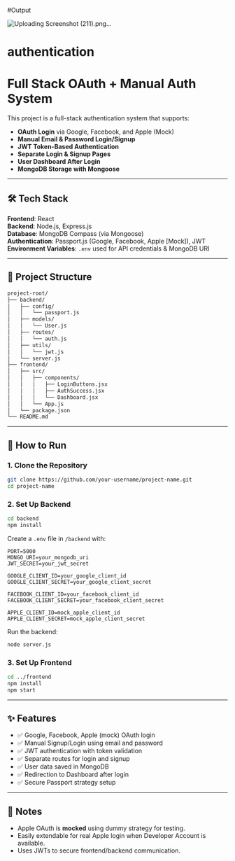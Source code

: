 #Output

![Uploading Screenshot (211).png…]()


# authentication
# Full Stack OAuth + Manual Auth System

This project is a full-stack authentication system that supports:

- **OAuth Login** via Google, Facebook, and Apple (Mock)
- **Manual Email & Password Login/Signup**
- **JWT Token-Based Authentication**
- **Separate Login & Signup Pages**
- **User Dashboard After Login**
- **MongoDB Storage with Mongoose**

---

## 🛠 Tech Stack

**Frontend**: React  
**Backend**: Node.js, Express.js  
**Database**: MongoDB Compass (via Mongoose)  
**Authentication**: Passport.js (Google, Facebook, Apple [Mock]), JWT  
**Environment Variables**: `.env` used for API credentials & MongoDB URI

---

## 📁 Project Structure

```bash
project-root/
├── backend/
│   ├── config/
│   │   └── passport.js
│   ├── models/
│   │   └── User.js
│   ├── routes/
│   │   └── auth.js
│   ├── utils/
│   │   └── jwt.js
│   └── server.js
├── frontend/
│   ├── src/
│   │   ├── components/
│   │   │   ├── LoginButtons.jsx
│   │   │   ├── AuthSuccess.jsx
│   │   │   └── Dashboard.jsx
│   │   └── App.js
│   └── package.json
└── README.md
```

---

## 🚀 How to Run

### 1. Clone the Repository

```bash
git clone https://github.com/your-username/project-name.git
cd project-name
```

### 2. Set Up Backend

```bash
cd backend
npm install
```

Create a `.env` file in `/backend` with:

```env
PORT=5000
MONGO_URI=your_mongodb_uri
JWT_SECRET=your_jwt_secret

GOOGLE_CLIENT_ID=your_google_client_id
GOOGLE_CLIENT_SECRET=your_google_client_secret

FACEBOOK_CLIENT_ID=your_facebook_client_id
FACEBOOK_CLIENT_SECRET=your_facebook_client_secret

APPLE_CLIENT_ID=mock_apple_client_id
APPLE_CLIENT_SECRET=mock_apple_client_secret
```

Run the backend:

```bash
node server.js
```

### 3. Set Up Frontend

```bash
cd ../frontend
npm install
npm start
```

---

## ✨ Features

- ✅ Google, Facebook, Apple (mock) OAuth login
- ✅ Manual Signup/Login using email and password
- ✅ JWT authentication with token validation
- ✅ Separate routes for login and signup
- ✅ User data saved in MongoDB
- ✅ Redirection to Dashboard after login
- ✅ Secure Passport strategy setup

---

## 📌 Notes

- Apple OAuth is **mocked** using dummy strategy for testing.
- Easily extendable for real Apple login when Developer Account is available.
- Uses JWTs to secure frontend/backend communication.


